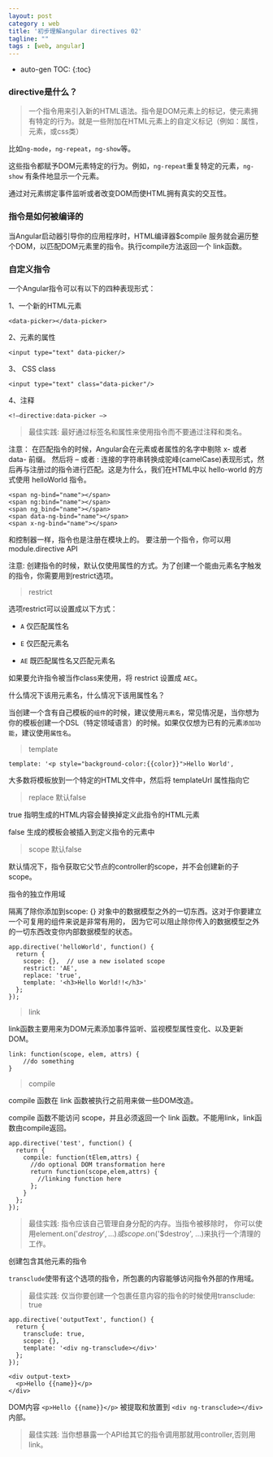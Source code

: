 ```yaml
---
layout: post
category : web
title: '初步理解angular directives 02'
tagline: ""
tags : [web, angular]
---
```


* auto-gen TOC:
{:toc}

### directive是什么？

> 一个指令用来引入新的HTML语法。指令是DOM元素上的标记，使元素拥有特定的行为。就是一些附加在HTML元素上的自定义标记（例如：属性，元素，或css类）

比如`ng-mode`，`ng-repeat`，`ng-show`等。

这些指令都赋予DOM元素特定的行为。例如，`ng-repeat`重复特定的元素，`ng-show` 有条件地显示一个元素。

<!--break-->

通过对元素绑定事件监听或者改变DOM而使HTML拥有真实的交互性。

### 指令是如何被编译的

当Angular启动器引导你的应用程序时，HTML编译器$compile 服务就会遍历整个DOM，以匹配DOM元素里的指令。执行compile方法返回一个 link函数。

### 自定义指令

一个Angular指令可以有以下的四种表现形式：

1、一个新的HTML元素

	<data-picker></data-picker> 

2、元素的属性

	<input type="text" data-picker/> 

3、 CSS class

	<input type="text" class="data-picker"/>

4、注释

	<!–directive:data-picker –>

> 最佳实践: 最好通过标签名和属性来使用指令而不要通过注释和类名。

注意： 在匹配指令的时候，Angular会在元素或者属性的名字中剔除 x- 或者 data- 前缀。 然后将 – 或者 : 连接的字符串转换成驼峰(camelCase)表现形式，然后再与注册过的指令进行匹配。这是为什么，我们在HTML中以 hello-world 的方式使用 helloWorld 指令。

	<span ng-bind="name"></span>
	<span ng:bind="name"></span>
	<span ng_bind="name"></span>
	<span data-ng-bind="name"></span>
	<span x-ng-bind="name"></span>

和控制器一样，指令也是注册在模块上的。 要注册一个指令，你可以用 module.directive API

注意: 创建指令的时候，默认仅使用属性的方式。为了创建一个能由元素名字触发的指令，你需要用到restrict选项。

> restrict

选项restrict可以设置成以下方式：

- `A` 仅匹配属性名

- `E` 仅匹配元素名

- `AE` 既匹配属性名又匹配元素名

如果要允许指令被当作class来使用，将 restrict 设置成 `AEC`。

什么情况下该用元素名，什么情况下该用属性名？ 

当创建一个含有自己模板的`组件`的时候，建议使用`元素名`，常见情况是，当你想为你的模板创建一个DSL（特定领域语言）的时候。如果仅仅想为已有的元素`添加功能`，建议使用`属性名`。

> template

	template: '<p style="background-color:{{color}}">Hello World',

大多数将模板放到一个特定的HTML文件中，然后将 templateUrl 属性指向它

> replace 默认false

true 指明生成的HTML内容会替换掉定义此指令的HTML元素

false 生成的模板会被插入到定义指令的元素中

> scope 默认false

默认情况下，指令获取它父节点的controller的scope，并不会创建新的子scope。

指令的独立作用域

隔离了除你添加到scope: {} 对象中的数据模型之外的一切东西。这对于你要建立一个可复用的组件来说是非常有用的， 因为它可以阻止除你传入的数据模型之外的一切东西改变你内部数据模型的状态。

	app.directive('helloWorld', function() {
	  return {
	    scope: {},  // use a new isolated scope
	    restrict: 'AE',
	    replace: 'true',
	    template: '<h3>Hello World!!</h3>'
	  };
	});

> link

link函数主要用来为DOM元素添加事件监听、监视模型属性变化、以及更新DOM。

	link: function(scope, elem, attrs) {
		//do something
	}

> compile

compile 函数在 link 函数被执行之前用来做一些DOM改造。

compile 函数不能访问 scope，并且必须返回一个 link 函数。不能用link，link函数由compile返回。

	app.directive('test', function() {
	  return {
	    compile: function(tElem,attrs) {
	      //do optional DOM transformation here
	      return function(scope,elem,attrs) {
	        //linking function here
	      };
	    }
	  };
	});


> 最佳实践: 指令应该自己管理自身分配的内存。当指令被移除时， 你可以使用element.on('$destroy', ...) 或 scope.$on('$destroy', ...)来执行一个清理的工作。

创建包含其他元素的指令

`transclude`使带有这个选项的指令，所包裹的内容能够访问指令外部的作用域。

> 最佳实践: 仅当你要创建一个包裹任意内容的指令的时候使用transclude: true

	app.directive('outputText', function() {
	  return {
	    transclude: true,
	    scope: {},
	    template: '<div ng-transclude></div>'
	  };
	});

	<div output-text>
	  <p>Hello {{name}}</p>
	</div>

DOM内容 `<p>Hello {{name}}</p>` 被提取和放置到 `<div ng-transclude></div>` 内部。


> 最佳实践: 当你想暴露一个API给其它的指令调用那就用controller,否则用link。

